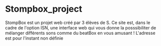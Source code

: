# Stompbox_project
StompBox est un projet web créé par 3 élèves de S. Ce site est, dans le cadre de l'option ISN, une interface web qui vous donne la posssibiliter de mélanger différents sons comme du beatBox en vous amusant !
L'adresse est pour l'instant non définie